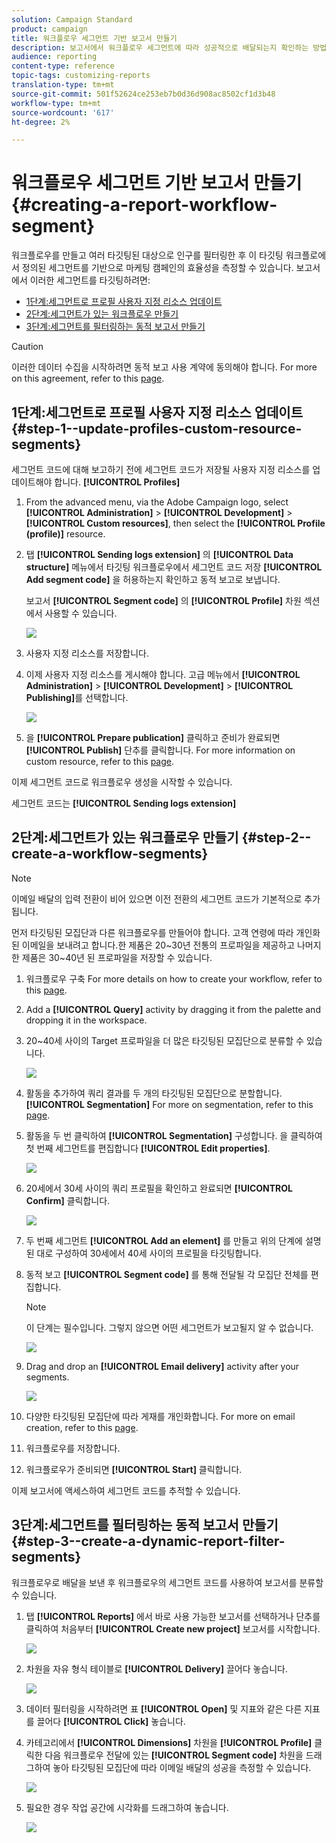 ```yaml
---
solution: Campaign Standard
product: campaign
title: 워크플로우 세그먼트 기반 보고서 만들기
description: 보고서에서 워크플로우 세그먼트에 따라 성공적으로 배달되는지 확인하는 방법을 알아봅니다.
audience: reporting
content-type: reference
topic-tags: customizing-reports
translation-type: tm+mt
source-git-commit: 501f52624ce253eb7b0d36d908ac8502cf1d3b48
workflow-type: tm+mt
source-wordcount: '617'
ht-degree: 2%

---
```



# 워크플로우 세그먼트 기반 보고서 만들기{#creating-a-report-workflow-segment}

워크플로우를 만들고 여러 타깃팅된 대상으로 인구를 필터링한 후 이 타깃팅 워크플로에서 정의된 세그먼트를 기반으로 마케팅 캠페인의 효율성을 측정할 수 있습니다.
보고서에서 이러한 세그먼트를 타깃팅하려면:

* [1단계:세그먼트로 프로필 사용자 지정 리소스 업데이트](#step-1--update-profiles-custom-resource-segments)
* [2단계:세그먼트가 있는 워크플로우 만들기](#step-2--create-a-workflow-segments)
* [3단계:세그먼트를 필터링하는 동적 보고서 만들기](#step-3--create-a-dynamic-report-filter-segments)

>[!CAUTION]
>이러한 데이터 수집을 시작하려면 동적 보고 사용 계약에 동의해야 합니다.
>For more on this agreement, refer to this [page](../../reporting/using/about-dynamic-reports.md#dynamic-reporting-usage-agreement).

## 1단계:세그먼트로 프로필 사용자 지정 리소스 업데이트{#step-1--update-profiles-custom-resource-segments}

세그먼트 코드에 대해 보고하기 전에 세그먼트 코드가 저장될 사용자 지정 리소스를 업데이트해야 합니다. **[!UICONTROL Profiles]**

1. From the advanced menu, via the Adobe Campaign logo, select **[!UICONTROL Administration]** > **[!UICONTROL Development]** > **[!UICONTROL Custom resources]**, then select the **[!UICONTROL Profile (profile)]** resource.
1. 탭 **[!UICONTROL Sending logs extension]** 의 **[!UICONTROL Data structure]** 메뉴에서 타깃팅 워크플로우에서 세그먼트 코드 저장 **[!UICONTROL Add segment code]** 을 허용하는지 확인하고 동적 보고로 보냅니다.

   보고서 **[!UICONTROL Segment code]** 의 **[!UICONTROL Profile]** 차원 섹션에서 사용할 수 있습니다.

   ![](assets/report_segment_4.png)

1. 사용자 지정 리소스를 저장합니다.

1. 이제 사용자 지정 리소스를 게시해야 합니다.
고급 메뉴에서 **[!UICONTROL Administration]** > **[!UICONTROL Development]** > **[!UICONTROL Publishing]**&#x200B;를 선택합니다.

   ![](assets/custom_profile_7.png)

1. 을 **[!UICONTROL Prepare publication]** 클릭하고 준비가 완료되면 **[!UICONTROL Publish]** 단추를 클릭합니다. For more information on custom resource, refer to this [page](../../developing/using/updating-the-database-structure.md).

이제 세그먼트 코드로 워크플로우 생성을 시작할 수 있습니다.

세그먼트 코드는 **[!UICONTROL Sending logs extension]**

## 2단계:세그먼트가 있는 워크플로우 만들기 {#step-2--create-a-workflow-segments}

>[!NOTE]
>이메일 배달의 입력 전환이 비어 있으면 이전 전환의 세그먼트 코드가 기본적으로 추가됩니다.

먼저 타깃팅된 모집단과 다른 워크플로우를 만들어야 합니다. 고객 연령에 따라 개인화된 이메일을 보내려고 합니다.한 제품은 20~30년 전통의 프로파일을 제공하고 나머지 한 제품은 30~40년 된 프로파일을 저장할 수 있습니다.

1. 워크플로우 구축 For more details on how to create your workflow, refer to this [page](../../automating/using/building-a-workflow.md).

1. Add a **[!UICONTROL Query]** activity by dragging it from the palette and dropping it in the workspace.

1. 20~40세 사이의 Target 프로파일을 더 많은 타깃팅된 모집단으로 분류할 수 있습니다.

   ![](assets/report_segment_1.png)

1. 활동을 추가하여 쿼리 결과를 두 개의 타깃팅된 모집단으로 분할합니다. **[!UICONTROL Segmentation]** For more on segmentation, refer to this [page](../../automating/using/segmentation.md).

1. 활동을 두 번 클릭하여 **[!UICONTROL Segmentation]** 구성합니다. 을 클릭하여 첫 번째 세그먼트를 편집합니다 **[!UICONTROL Edit properties]**.

   ![](assets/report_segment_7.png)

1. 20세에서 30세 사이의 쿼리 프로필을 확인하고 완료되면 **[!UICONTROL Confirm]** 클릭합니다.

   ![](assets/report_segment_8.png)

1. 두 번째 세그먼트 **[!UICONTROL Add an element]** 를 만들고 위의 단계에 설명된 대로 구성하여 30세에서 40세 사이의 프로필을 타깃팅합니다.

1. 동적 보고 **[!UICONTROL Segment code]** 를 통해 전달될 각 모집단 전체를 편집합니다.

   >[!NOTE]
   >이 단계는 필수입니다. 그렇지 않으면 어떤 세그먼트가 보고될지 알 수 없습니다.

   ![](assets/report_segment_9.png)

1. Drag and drop an **[!UICONTROL Email delivery]** activity after your segments.

   ![](assets/report_segment_3.png)

1. 다양한 타깃팅된 모집단에 따라 게재를 개인화합니다. For more on email creation, refer to this [page](../../designing/using/designing-content-in-adobe-campaign.md).

1. 워크플로우를 저장합니다.

1. 워크플로우가 준비되면 **[!UICONTROL Start]** 클릭합니다.

이제 보고서에 액세스하여 세그먼트 코드를 추적할 수 있습니다.

## 3단계:세그먼트를 필터링하는 동적 보고서 만들기 {#step-3--create-a-dynamic-report-filter-segments}

워크플로우로 배달을 보낸 후 워크플로우의 세그먼트 코드를 사용하여 보고서를 분류할 수 있습니다.

1. 탭 **[!UICONTROL Reports]** 에서 바로 사용 가능한 보고서를 선택하거나 단추를 클릭하여 처음부터 **[!UICONTROL Create new project]** 보고서를 시작합니다.

   ![](assets/custom_profile_18.png)
1. 차원을 자유 형식 테이블로 **[!UICONTROL Delivery]** 끌어다 놓습니다.

   ![](assets/report_segment_5.png)

1. 데이터 필터링을 시작하려면 표 **[!UICONTROL Open]** 및 지표와 같은 다른 지표를 끌어다 **[!UICONTROL Click]** 놓습니다.
1. 카테고리에서 **[!UICONTROL Dimensions]** 차원을 **[!UICONTROL Profile]** 클릭한 다음 워크플로우 전달에 있는 **[!UICONTROL Segment code]** 차원을 드래그하여 놓아 타깃팅된 모집단에 따라 이메일 배달의 성공을 측정할 수 있습니다.

   ![](assets/report_segment_6.png)

1. 필요한 경우 작업 공간에 시각화를 드래그하여 놓습니다.

   ![](assets/report_segment_10.png)
